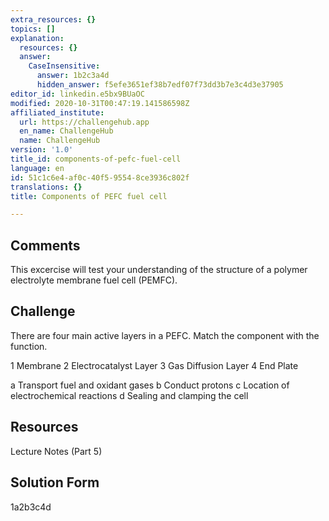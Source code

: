 ```yaml
---
extra_resources: {}
topics: []
explanation:
  resources: {}
  answer:
    CaseInsensitive:
      answer: 1b2c3a4d
      hidden_answer: f5efe3651ef38b7edf07f73dd3b7e3c4d3e37905
editor_id: linkedin.e5bx9BUaOC
modified: 2020-10-31T00:47:19.141586598Z
affiliated_institute:
  url: https://challengehub.app
  en_name: ChallengeHub
  name: ChallengeHub
version: '1.0'
title_id: components-of-pefc-fuel-cell
language: en
id: 51c1c6e4-af0c-40f5-9554-8ce3936c802f
translations: {}
title: Components of PEFC fuel cell

---
```


## Comments

This excercise will test your understanding of the structure of a polymer electrolyte membrane fuel cell (PEMFC).

## Challenge

There are four main active layers in a PEFC. Match the component with the function.

1 Membrane
2 Electrocatalyst Layer
3 Gas Diffusion Layer
4 End Plate

a Transport fuel and oxidant gases
b Conduct protons
c Location of electrochemical reactions
d Sealing and clamping the cell 

## Resources

Lecture Notes (Part 5)

## Solution Form

1a2b3c4d


